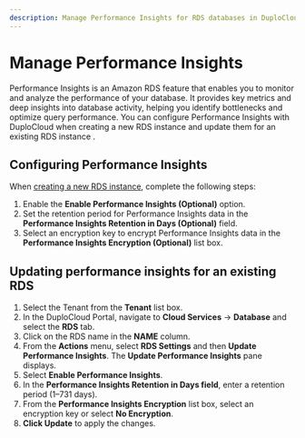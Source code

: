 ```yaml
---
description: Manage Performance Insights for RDS databases in DuploCloud
---
```


# Manage Performance Insights

Performance Insights is an Amazon RDS feature that enables you to monitor and analyze the performance of your database. It provides key metrics and deep insights into database activity, helping you identify bottlenecks and optimize query performance. You can configure Performance Insights with DuploCloud when creating a new RDS instance and update them for an existing RDS instance .

## **Configuring Performance Insights**

When [creating a new RDS instance](../../../../aws-user-guide/aws-services/database/rds-database/#id-0-toc-title), complete the following steps:

1. Enable the **Enable Performance Insights (Optional)** option.
2. &#x20;Set the retention period for Performance Insights data in the **Performance Insights Retention in Days (Optional)** field.&#x20;
3. Select an encryption key to encrypt Performance Insights data in the **Performance Insights Encryption (Optional)** list box.&#x20;

## Updating performance insights for an existing RDS

1. Select the Tenant from the **Tenant** list box.
2. In the DuploCloud Portal, navigate to **Cloud Services** -> **Database** and select the **RDS** tab.&#x20;
3. Click on the RDS name in the **NAME** column.
4. From the **Actions** menu, select **RDS Settings** and then **Update Performance Insights**. The **Update Performance Insights** pane displays.&#x20;
5. Select **Enable Performance Insights**.
6. In the **Performance Insights Retention in Days field**, enter a retention period (1–731 days).
7. From the **Performance Insights Encryption** list box, select an encryption key or select **No Encryption**.
8. **Click Update** to apply the changes.&#x20;

